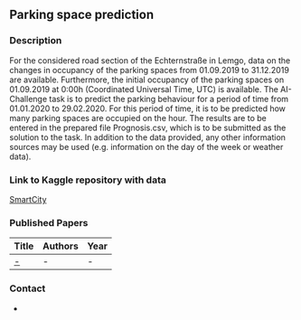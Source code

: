 ## Parking space prediction

### Description
For the considered road section of the Echternstraße in Lemgo, data on the changes in
occupancy of the parking spaces from 01.09.2019 to 31.12.2019 are available. Furthermore,
the initial occupancy of the parking spaces on 01.09.2019 at 0:00h (Coordinated Universal
Time, UTC) is available.
The AI-Challenge task is to predict the parking behaviour for a period of time from
01.01.2020 to 29.02.2020. For this period of time, it is to be predicted how many parking
spaces are occupied on the hour. The results are to be entered in the prepared file
Prognosis.csv, which is to be submitted as the solution to the task. In addition to the data
provided, any other information sources may be used (e.g. information on the day of the
week or weather data).

### Link to Kaggle repository with data
[SmartCity](https://www.kaggle.com/datasets/smartfactoryowl/smart-city?select=SmartCity-TaskDescription.pdf)

### Published Papers

| Title    | Authors       | Year |
|:-|:-|:-|
|[-]() | - | - |


### Contact
-
